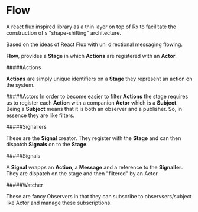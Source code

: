 # Flow
A react flux inspired library as a thin layer on top of Rx to facilitate the construction of s "shape-shifting" architecture.

Based on the ideas of React Flux with uni directional messaging flowing. 

**Flow**, provides a **Stage** in which **Actions** are registered with an **Actor**.

#####Actions

**Actions** are simply unique identifiers on a **Stage** they represent an action on the system. 

#####Actors
In order to become easier to filter **Actions** the stage requires us to register each **Action** with a companion **Actor**
which is a **Subject**. Being a **Subject** means that it is both an observer and a publisher. So, in essence they are like filters.

#####Signallers

These are the **Signal** creator. They register with the **Stage** and can then dispatch **Signals** on to the **Stage**.

#####Signals

A **Signal** wrapps an **Action**, a **Message** and a reference to the **Signaller**. They are dispatch on the stage and then "filtered" by an Actor.

#####Watcher

These are fancy Observers in that they can subscribe to observsers/subject like Actor and manage these subscriptions.


